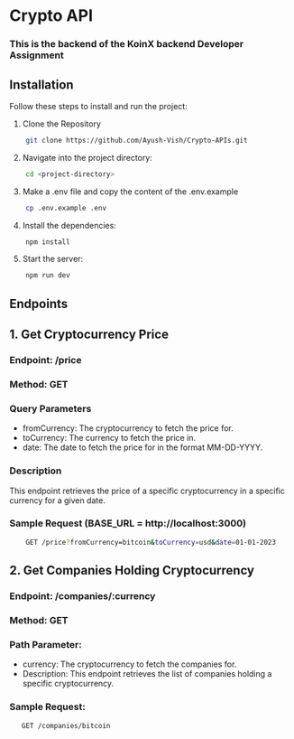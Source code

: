 # Crypto API

### This is the backend of the KoinX backend Developer Assignment

## Installation

Follow these steps to install and run the project:

1. Clone the Repository

```bash
    git clone https://github.com/Ayush-Vish/Crypto-APIs.git
```

2. Navigate into the project directory:

```bash
    cd <project-directory>
```

3. Make a .env file and copy the content of the .env.example

```bash
    cp .env.example .env
```

4. Install the dependencies:

```bash
    npm install 
```

5. Start the server:

```bash
    npm run dev 
```

## Endpoints

## 1. Get Cryptocurrency Price

### Endpoint: /price

### Method: GET

### Query Parameters

- fromCurrency: The cryptocurrency to fetch the price for.
- toCurrency: The currency to fetch the price in.
- date: The date to fetch the price for in the format MM-DD-YYYY.

### Description

This endpoint retrieves the price of a specific cryptocurrency in a specific currency for a given date.

### Sample Request (BASE_URL = http://localhost:3000)

```bash
    GET /price?fromCurrency=bitcoin&toCurrency=usd&date=01-01-2023
```


## 2. Get Companies Holding Cryptocurrency
### Endpoint: /companies/:currency

### Method: GET

### Path Parameter:

- currency: The cryptocurrency to fetch the companies for.
- Description:
This endpoint retrieves the list of companies holding a specific cryptocurrency.

### Sample Request:

```bash
   GET /companies/bitcoin
```